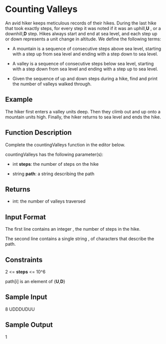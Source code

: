 # **Counting Valleys**

An avid hiker keeps meticulous records of their hikes. During the last hike that took exactly  steps, for every step it was noted if it was an uphill,**U** , or a downhill,**D**  step. Hikes always start and end at sea level, and each step up or down represents a  unit change in altitude. We define the following terms:

- A mountain is a sequence of consecutive steps above sea level, starting with a step up from sea level and ending with a step down to sea level.

- A valley is a sequence of consecutive steps below sea level, starting with a step down from sea level and ending with a step up to sea level.

- Given the sequence of up and down steps during a hike, find and print the number of valleys walked through.

## **Example**

The hiker first enters a valley  units deep. Then they climb out and up onto a mountain  units high. Finally, the hiker returns to sea level and ends the hike.

## **Function Description**

Complete the countingValleys function in the editor below.

countingValleys has the following parameter(s):

- int **steps**: the number of steps on the hike

- string **path**: a string describing the path


## **Returns**

- int: the number of valleys traversed


## **Input Format**

The first line contains an integer , the number of steps in the hike.

The second line contains a single string , of  characters that describe the path.

## **Constraints**

2 <= **steps** <= 10^6

path[i] is an element of {**U**,**D**}

## **Sample Input**

8
UDDDUDUU

## **Sample Output**

1


